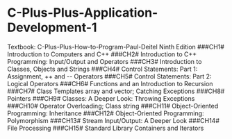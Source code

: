 # C-Plus-Plus-Application-Development-1
Textbook: C-Plus-Plus-How-to-Program-Paul-Deitel Ninth Edition
###CH1# Introduction to Computers and C++
###CH2# Introduction to C++ Programming: Input/Output and Operators
###CH3# Introduction to Classes, Objects and Strings
###CH4# Control Statements: Part 1: Assignment, ++ and -- Operators
###CH5# Control Statements: Part 2: Logical Operators
###CH6# Functions and an Introduction to Recursion
###CH7# Class Templates array and vector; Catching Exceptions
###CH8# Pointers
###CH9# Classes: A Deeper Look: Throwing Exceptions
###CH10# Operator Overloading; Class string
###CH11# Object-Oriented Programming: Inheritance
###CH12# Object-Oriented Programming: Polymorphism
###CH13# Stream Input/Output: A Deeper Look
###CH14# File Processing
###CH15# Standard Library Containers and Iterators
